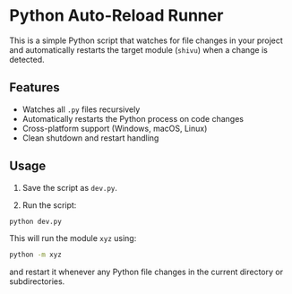 # Python Auto-Reload Runner

This is a simple Python script that watches for file changes in your project and automatically restarts the target module (`shivu`) when a change is detected.

## Features

- Watches all `.py` files recursively
- Automatically restarts the Python process on code changes
- Cross-platform support (Windows, macOS, Linux)
- Clean shutdown and restart handling

## Usage

1. Save the script as `dev.py`.

2. Run the script:

```bash
python dev.py
````

This will run the module `xyz` using:

```bash
python -m xyz
```

and restart it whenever any Python file changes in the current directory or subdirectories.


